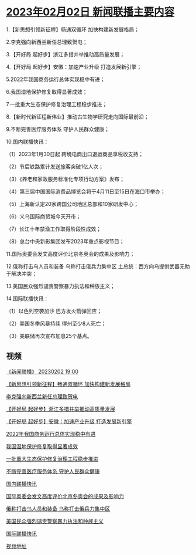 # [2023年02月02日 新闻联播主要内容](https://tv.cctv.com/lm/xwlb/day/20230202.shtml)

1.【新思想引领新征程】畅通双循环 加快构建新发展格局；

2.李克强向新西兰新任总理致贺电；

3.【开好局 起好步】浙江多措并举推动高质量发展；

4.【开好局 起好步】安徽：加速产业升级 打造发展新引擎；

5.2022年我国商务运行总体实现稳中有进；

6.我国湿地保护修复取得显著成效；

7.一批重大生态保护修复治理工程稳步推进；

8.【新时代新征程新伟业】推动古生物学研究走向国际最前沿；

9.不断完善医疗服务体系 守护人民群众健康；

10.国内联播快讯：

（1）2023年1月30日起 跨境电商出口退运商品享税收支持；

（2）节后铁路累计发送旅客突破1亿人次；

（3）《养老和家政服务标准化专项行动方案》发布；

（4）第三届中国国际消费品博览会将于4月11日至15日在海口市举办；

（5）上海新认定20家跨国公司地区总部和10家研发中心；

（6）义乌国际商贸城今天开市；

（7）长江十年禁渔工作取得阶段性成效；

（8）总台中央新影集团发布2023年重点影视节目；

11.国际奥委会发文高度评价北京冬奥会的成果及影响力；

12.俄称打击乌人员和装备 乌称打击俄兵力集中区 土总统：西方向乌提供武器无助于解决冲突；

13.美国民众强烈谴责警察暴力执法和种族主义；

14.国际联播快讯：

（1）以色列空袭加沙 巴方发火箭弹回应；

（2）美国冬季风暴持续 得州至少8人死亡；

（3）美联储再次宣布加息25个基点。

## 视频

[《新闻联播》 20230202 19:00](https://tv.cctv.com/2023/02/02/VIDED1ejmMJUSaY92drE03EU230202.shtml)

[【新思想引领新征程】畅通双循环 加快构建新发展格局](https://tv.cctv.com/2023/02/02/VIDEoPLk5j8qdnFpxcWavOU8230202.shtml)

[李克强向新西兰新任总理致贺电](https://tv.cctv.com/2023/02/02/VIDE9Rvnyy1VCn3rfqwMT6ND230202.shtml)

[【开好局 起好步】浙江多措并举推动高质量发展](https://tv.cctv.com/2023/02/02/VIDErfR5pIG2aZUdMcjQZa2Z230202.shtml)

[【开好局 起好步】安徽：加速产业升级 打造发展新引擎](https://tv.cctv.com/2023/02/02/VIDEfc3aGoyg5aVFtTkgFkEG230202.shtml)

[2022年我国商务运行总体实现稳中有进](https://tv.cctv.com/2023/02/02/VIDESELEOpfcGa3MiQS2o9Bk230202.shtml)

[我国湿地保护修复取得显著成效](https://tv.cctv.com/2023/02/02/VIDEN4K34TL3PhVvKQbwTrge230202.shtml)

[一批重大生态保护修复治理工程稳步推进](https://tv.cctv.com/2023/02/02/VIDEgjej0dmhD3d6GSfFgGkL230202.shtml)

[不断完善医疗服务体系 守护人民群众健康](https://tv.cctv.com/2023/02/02/VIDEddnQbQg3ulvGmHUvl3B7230202.shtml)

[国内联播快讯](https://tv.cctv.com/2023/02/02/VIDEDEC1xPjK4h4XefvqIm6d230202.shtml)

[国际奥委会发文高度评价北京冬奥会的成果及影响力](https://tv.cctv.com/2023/02/02/VIDEPkIjM0kummPto6LyIcTm230202.shtml)

[俄称打击乌人员和装备 乌称打击俄兵力集中区](https://tv.cctv.com/2023/02/02/VIDEZMwtriuIDKs78eLoDx0B230202.shtml)

[美国民众强烈谴责警察暴力执法和种族主义](https://tv.cctv.com/2023/02/02/VIDEKEkukBp6jK0xh5G8FxSn230202.shtml)

[国际联播快讯](https://tv.cctv.com/2023/02/02/VIDEZyYgxoXkErMuoeb8aGRl230202.shtml)

[视频地址](https://tv.cctv.com/lm/xwlb/day/20230202.shtml) 


